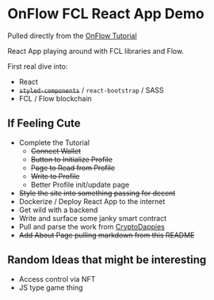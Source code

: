 # OnFlow FCL React App Demo

Pulled directly from the [OnFlow Tutorial](https://docs.onflow.org/fcl/flow-app-quickstart/)

React App playing around with FCL libraries and Flow.

First real dive into:

- React
- ~~`styled-components`~~ / `react-bootstrap` / SASS
- FCL / Flow blockchain

## If Feeling Cute

- Complete the Tutorial
  - ~~Connect Wallet~~
  - ~~Button to Initialize Profile~~
  - ~~Page to Read from Profile~~
  - ~~Write to Profile~~
  - Better Profile init/update page
- ~~Style the site into something passing for decent~~
- Dockerize / Deploy React App to the internet
- Get wild with a backend
- Write and surface some janky smart contract
- Pull and parse the work from [CryptoDappies](https://github.com/bebner/crypto-dappy)
- ~~Add About Page pulling markdown from this README~~

## Random Ideas that might be interesting

- Access control via NFT
- JS type game thing
